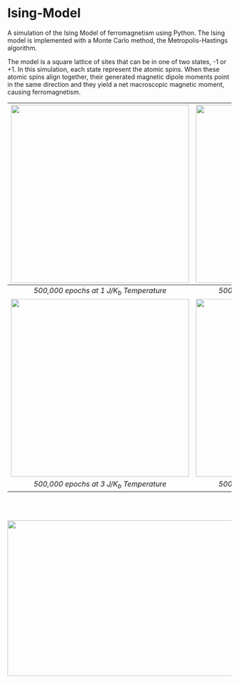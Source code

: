 # Ising-Model

A simulation of the Ising Model of ferromagnetism using Python. The Ising model is implemented with a Monte Carlo method, the Metropolis-Hastings algorithm.

The model is a square lattice of sites that can be in one of two states, -1 or +1. In this simulation, each state represent  the atomic spins. When these atomic spins align together, their generated magnetic dipole moments point in the same direction and they yield a net macroscopic magnetic moment, causing ferromagnetism.


| <img src="https://user-images.githubusercontent.com/20306067/184794556-c1ebc745-e644-4717-81f4-41ffd537d7fb.gif" width="400" height="400"/> | <img src="https://user-images.githubusercontent.com/20306067/184794562-555eb276-ba89-41be-9747-04be39fb8251.gif" width="400" height="400"/> |
| :-: | :-: |
| *500,000 epochs at 1 J/K<sub>b</sub> Temperature* | *500,000 epochs at 2 J/K<sub>b</sub> Temperature* |
| <img src="https://user-images.githubusercontent.com/20306067/184794567-1cec301d-e2cb-42d1-9426-626ffb4ae575.gif" width="400" height="400"/> | <img src="https://user-images.githubusercontent.com/20306067/184794584-850d109e-c556-4226-99d7-098268e3c6ea.gif" width="400" height="400"/> |
| *500,000 epochs at 3 J/K<sub>b</sub> Temperature* | *500,000 epochs at 4 J/K<sub>b</sub> Temperature* |

<br></br>

<img src="https://user-images.githubusercontent.com/20306067/184631651-9b489851-2734-4d24-9a7b-9acd19387668.png" width="600" height="350"/>

